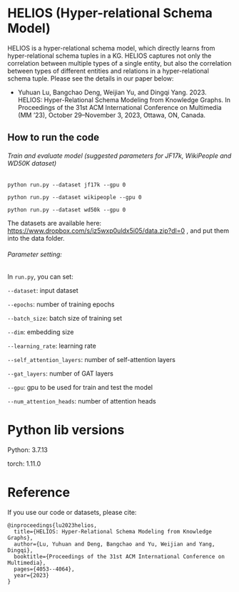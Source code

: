 # HELIOS (Hyper-relational Schema Model)

HELIOS is a hyper-relational schema model, which directly learns from hyper-relational schema tuples in a KG. HELIOS captures not only the correlation between multiple types of a single entity, but also the correlation between types of different entities and relations in a hyper-relational schema tuple. Please see the details in our paper below:
- Yuhuan Lu, Bangchao Deng, Weijian Yu, and Dingqi Yang. 2023. HELIOS: Hyper-Relational Schema Modeling from Knowledge Graphs. In Proceedings of the 31st ACM International Conference on Multimedia (MM ’23), October 29–November 3, 2023, Ottawa, ON, Canada.

## How to run the code
###### Train and evaluate model (suggested parameters for JF17k, WikiPeople and WD50K dataset)
```
python run.py --dataset jf17k --gpu 0

python run.py --dataset wikipeople --gpu 0

python run.py --dataset wd50k --gpu 0
```
The datasets are available here: https://www.dropbox.com/s/iz5wxp0uldx5i05/data.zip?dl=0 , and put them into the data folder.

###### Parameter setting:
In `run.py`, you can set:

`--dataset`: input dataset

`--epochs`: number of training epochs

`--batch_size`: batch size of training set

`--dim`: embedding size

`--learning_rate`: learning rate

`--self_attention_layers`: number of self-attention layers

`--gat_layers`: number of GAT layers

`--gpu`: gpu to be used for train and test the model

`--num_attention_heads`: number of attention heads

# Python lib versions
Python: 3.7.13

torch: 1.11.0

# Reference
If you use our code or datasets, please cite:
```
@inproceedings{lu2023helios,
  title={HELIOS: Hyper-Relational Schema Modeling from Knowledge Graphs},
  author={Lu, Yuhuan and Deng, Bangchao and Yu, Weijian and Yang, Dingqi},
  booktitle={Proceedings of the 31st ACM International Conference on Multimedia},
  pages={4053--4064},
  year={2023}
}
```
